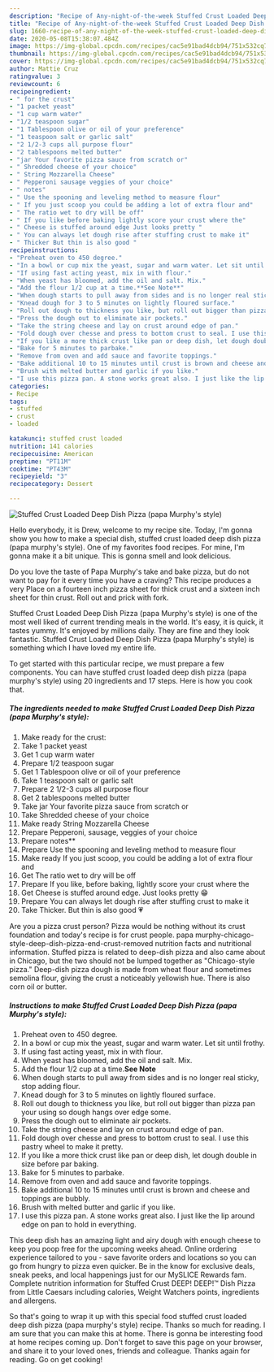 ```yaml
---
description: "Recipe of Any-night-of-the-week Stuffed Crust Loaded Deep Dish Pizza (papa Murphy&amp;#39;s style)"
title: "Recipe of Any-night-of-the-week Stuffed Crust Loaded Deep Dish Pizza (papa Murphy&amp;#39;s style)"
slug: 1660-recipe-of-any-night-of-the-week-stuffed-crust-loaded-deep-dish-pizza-papa-murphy-and-39-s-style
date: 2020-05-08T15:38:07.484Z
image: https://img-global.cpcdn.com/recipes/cac5e91bad4dcb94/751x532cq70/stuffed-crust-loaded-deep-dish-pizza-papa-murphys-style-recipe-main-photo.jpg
thumbnail: https://img-global.cpcdn.com/recipes/cac5e91bad4dcb94/751x532cq70/stuffed-crust-loaded-deep-dish-pizza-papa-murphys-style-recipe-main-photo.jpg
cover: https://img-global.cpcdn.com/recipes/cac5e91bad4dcb94/751x532cq70/stuffed-crust-loaded-deep-dish-pizza-papa-murphys-style-recipe-main-photo.jpg
author: Mattie Cruz
ratingvalue: 3
reviewcount: 6
recipeingredient:
- " for the crust"
- "1 packet yeast"
- "1 cup warm water"
- "1/2 teaspoon sugar"
- "1 Tablespoon olive or oil of your preference"
- "1 teaspoon salt or garlic salt"
- "2 1/2-3 cups all purpose flour"
- "2 tablespoons melted butter"
- "jar Your favorite pizza sauce from scratch or"
- " Shredded cheese of your choice"
- " String Mozzarella Cheese"
- " Pepperoni sausage veggies of your choice"
- " notes"
- " Use the spooning and leveling method to measure flour"
- " If you just scoop you could be adding a lot of extra flour and"
- " The ratio wet to dry will be off"
- " If you like before baking lightly score your crust where the"
- " Cheese is stuffed around edge Just looks pretty "
- " You can always let dough rise after stuffing crust to make it"
- " Thicker But thin is also good "
recipeinstructions:
- "Preheat oven to 450 degree."
- "In a bowl or cup mix the yeast, sugar and warm water. Let sit until frothy."
- "If using fast acting yeast, mix in with flour."
- "When yeast has bloomed, add the oil and salt. Mix."
- "Add the flour 1/2 cup at a time.**See Note**"
- "When dough starts to pull away from sides and is no longer real sticky, stop adding flour."
- "Knead dough for 3 to 5 minutes on lightly floured surface."
- "Roll out dough to thickness you like, but roll out bigger than pizza pan your using so dough hangs over edge some."
- "Press the dough out to eliminate air pockets."
- "Take the string cheese and lay on crust around edge of pan."
- "Fold dough over chesse and press to bottom crust to seal. I use this pastry wheel to make it pretty."
- "If you like a more thick crust like pan or deep dish, let dough double in size before par baking."
- "Bake for 5 minutes to parbake."
- "Remove from oven and add sauce and favorite toppings."
- "Bake additional 10 to 15 minutes until crust is brown and cheese and toppings are bubbly."
- "Brush with melted butter and garlic if you like."
- "I use this pizza pan. A stone works great also. I just like the lip around edge on pan to hold in everything."
categories:
- Recipe
tags:
- stuffed
- crust
- loaded

katakunci: stuffed crust loaded 
nutrition: 141 calories
recipecuisine: American
preptime: "PT11M"
cooktime: "PT43M"
recipeyield: "3"
recipecategory: Dessert

---
```



![Stuffed Crust Loaded Deep Dish Pizza (papa Murphy&#39;s style)](https://img-global.cpcdn.com/recipes/cac5e91bad4dcb94/751x532cq70/stuffed-crust-loaded-deep-dish-pizza-papa-murphys-style-recipe-main-photo.jpg)

Hello everybody, it is Drew, welcome to my recipe site. Today, I'm gonna show you how to make a special dish, stuffed crust loaded deep dish pizza (papa murphy&#39;s style). One of my favorites food recipes. For mine, I'm gonna make it a bit unique. This is gonna smell and look delicious.

Do you love the taste of Papa Murphy&#39;s take and bake pizza, but do not want to pay for it every time you have a craving? This recipe produces a very Place on a fourteen inch pizza sheet for thick crust and a sixteen inch sheet for thin crust. Roll out and prick with fork.

Stuffed Crust Loaded Deep Dish Pizza (papa Murphy&#39;s style) is one of the most well liked of current trending meals in the world. It's easy, it is quick, it tastes yummy. It's enjoyed by millions daily. They are fine and they look fantastic. Stuffed Crust Loaded Deep Dish Pizza (papa Murphy&#39;s style) is something which I have loved my entire life.


To get started with this particular recipe, we must prepare a few components. You can have stuffed crust loaded deep dish pizza (papa murphy&#39;s style) using 20 ingredients and 17 steps. Here is how you cook that.

<!--inarticleads1-->

##### The ingredients needed to make Stuffed Crust Loaded Deep Dish Pizza (papa Murphy&#39;s style):

1. Make ready  for the crust:
1. Take 1 packet yeast
1. Get 1 cup warm water
1. Prepare 1/2 teaspoon sugar
1. Get 1 Tablespoon olive or oil of your preference
1. Take 1 teaspoon salt or garlic salt
1. Prepare 2 1/2-3 cups all purpose flour
1. Get 2 tablespoons melted butter
1. Take jar Your favorite pizza sauce from scratch or
1. Take  Shredded cheese of your choice
1. Make ready  String Mozzarella Cheese
1. Prepare  Pepperoni, sausage, veggies of your choice
1. Prepare  notes**
1. Prepare  Use the spooning and leveling method to measure flour
1. Make ready  If you just scoop, you could be adding a lot of extra flour and
1. Get  The ratio wet to dry will be off
1. Prepare  If you like, before baking, lightly score your crust where the
1. Get  Cheese is stuffed around edge. Just looks pretty 😁
1. Prepare  You can always let dough rise after stuffing crust to make it
1. Take  Thicker. But thin is also good 💗


Are you a pizza crust person? Pizza would be nothing without its crust foundation and today&#39;s recipe is for crust people. papa murphy-chicago-style-deep-dish-pizza-end-crust-removed nutrition facts and nutritional information. Stuffed pizza is related to deep-dish pizza and also came about in Chicago, but the two should not be lumped together as &#34;Chicago-style pizza.&#34; Deep-dish pizza dough is made from wheat flour and sometimes semolina flour, giving the crust a noticeably yellowish hue. There is also corn oil or butter. 

<!--inarticleads2-->

##### Instructions to make Stuffed Crust Loaded Deep Dish Pizza (papa Murphy&#39;s style):

1. Preheat oven to 450 degree.
1. In a bowl or cup mix the yeast, sugar and warm water. Let sit until frothy.
1. If using fast acting yeast, mix in with flour.
1. When yeast has bloomed, add the oil and salt. Mix.
1. Add the flour 1/2 cup at a time.**See Note**
1. When dough starts to pull away from sides and is no longer real sticky, stop adding flour.
1. Knead dough for 3 to 5 minutes on lightly floured surface.
1. Roll out dough to thickness you like, but roll out bigger than pizza pan your using so dough hangs over edge some.
1. Press the dough out to eliminate air pockets.
1. Take the string cheese and lay on crust around edge of pan.
1. Fold dough over chesse and press to bottom crust to seal. I use this pastry wheel to make it pretty.
1. If you like a more thick crust like pan or deep dish, let dough double in size before par baking.
1. Bake for 5 minutes to parbake.
1. Remove from oven and add sauce and favorite toppings.
1. Bake additional 10 to 15 minutes until crust is brown and cheese and toppings are bubbly.
1. Brush with melted butter and garlic if you like.
1. I use this pizza pan. A stone works great also. I just like the lip around edge on pan to hold in everything.


This deep dish has an amazing light and airy dough with enough cheese to keep you poop free for the upcoming weeks ahead. Online ordering experience tailored to you - save favorite orders and locations so you can go from hungry to pizza even quicker. Be in the know for exclusive deals, sneak peeks, and local happenings just for our MySLICE Rewards fam. Complete nutrition information for Stuffed Crust DEEP! DEEP!™ Dish Pizza from Little Caesars including calories, Weight Watchers points, ingredients and allergens. 

So that's going to wrap it up with this special food stuffed crust loaded deep dish pizza (papa murphy&#39;s style) recipe. Thanks so much for reading. I am sure that you can make this at home. There is gonna be interesting food at home recipes coming up. Don't forget to save this page on your browser, and share it to your loved ones, friends and colleague. Thanks again for reading. Go on get cooking!
